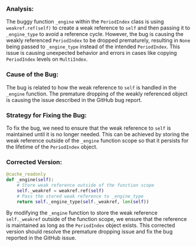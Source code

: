 ### Analysis:
The buggy function `_engine` within the `PeriodIndex` class is using `weakref.ref(self)` to create a weak reference to `self` and then passing it to `_engine_type` to avoid a reference cycle. However, the bug is causing the weakly referenced `PeriodIndex` to be dropped prematurely, resulting in `None` being passed to `_engine_type` instead of the intended `PeriodIndex`. This issue is causing unexpected behavior and errors in cases like copying `PeriodIndex` levels on `MultiIndex`.

### Cause of the Bug:
The bug is related to how the weak reference to `self` is handled in the `_engine` function. The premature dropping of the weakly referenced object is causing the issue described in the GitHub bug report.

### Strategy for Fixing the Bug:
To fix the bug, we need to ensure that the weak reference to `self` is maintained until it is no longer needed. This can be achieved by storing the weak reference outside of the `_engine` function scope so that it persists for the lifetime of the `PeriodIndex` object.

### Corrected Version:
```python
@cache_readonly
def _engine(self):
    # Store weak reference outside of the function scope
    self._weakref = weakref.ref(self)
    # Pass the stored weak reference to _engine_type
    return self._engine_type(self._weakref, len(self))
```

By modifying the `_engine` function to store the weak reference `self._weakref` outside of the function scope, we ensure that the reference is maintained as long as the `PeriodIndex` object exists. This corrected version should resolve the premature dropping issue and fix the bug reported in the GitHub issue.